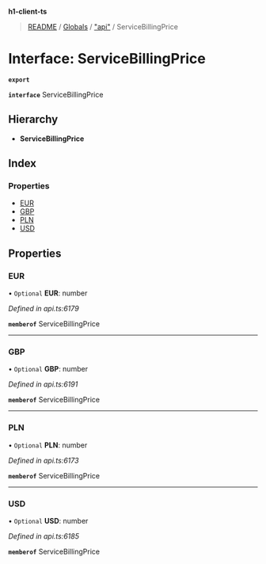 **h1-client-ts**

> [README](../README.md) / [Globals](../globals.md) / ["api"](../modules/_api_.md) / ServiceBillingPrice

# Interface: ServiceBillingPrice

**`export`** 

**`interface`** ServiceBillingPrice

## Hierarchy

* **ServiceBillingPrice**

## Index

### Properties

* [EUR](_api_.servicebillingprice.md#eur)
* [GBP](_api_.servicebillingprice.md#gbp)
* [PLN](_api_.servicebillingprice.md#pln)
* [USD](_api_.servicebillingprice.md#usd)

## Properties

### EUR

• `Optional` **EUR**: number

*Defined in api.ts:6179*

**`memberof`** ServiceBillingPrice

___

### GBP

• `Optional` **GBP**: number

*Defined in api.ts:6191*

**`memberof`** ServiceBillingPrice

___

### PLN

• `Optional` **PLN**: number

*Defined in api.ts:6173*

**`memberof`** ServiceBillingPrice

___

### USD

• `Optional` **USD**: number

*Defined in api.ts:6185*

**`memberof`** ServiceBillingPrice
